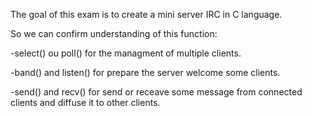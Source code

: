 The goal of this exam is to create a mini server IRC in C language.

So we can confirm understanding of this function:

-select() ou poll() for the managment of multiple clients.

-band() and listen() for prepare the server welcome some clients.

-send() and recv() for send or receave some message from connected clients and diffuse it to other clients.
